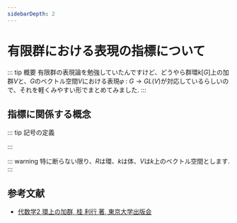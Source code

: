 ```yaml
---
sidebarDepth: 2
---
```


# 有限群における表現の指標について

::: tip 概要
有限群の表現論を勉強していたんですけど、どうやら群環$k[G]$上の加群$V$と、$G$のベクトル空間$V$における表現$\varphi\ : \ G\longrightarrow GL(V)$が対応しているらしいので、それを軽くみやすい形でまとめてみました.
:::

## 指標に関係する概念

::: tip 記号の定義

:::


::: warning 
特に断らない限り、$R$は環、$k$は体、$V$は$k$上のベクトル空間とします.
:::


## 参考文献

- [代数学2 環上の加群, 桂 利行 著, 東京大学出版会](http://www.utp.or.jp/book/b305602.html)

